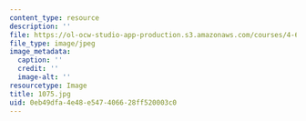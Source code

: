 ```yaml
---
content_type: resource
description: ''
file: https://ol-ocw-studio-app-production.s3.amazonaws.com/courses/4-614-religious-architecture-and-islamic-cultures-fall-2002/0eb49dfa4e48e547406628ff520003c0_1075.jpg
file_type: image/jpeg
image_metadata:
  caption: ''
  credit: ''
  image-alt: ''
resourcetype: Image
title: 1075.jpg
uid: 0eb49dfa-4e48-e547-4066-28ff520003c0
---
```

